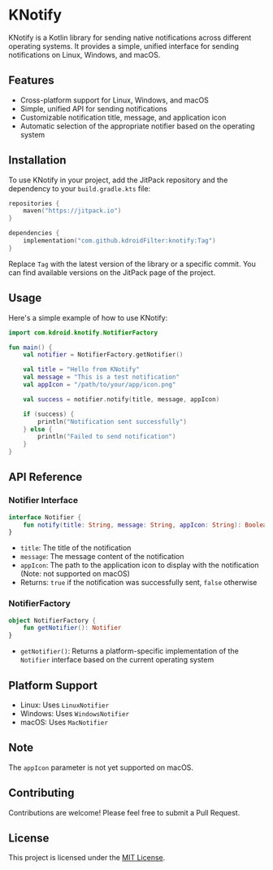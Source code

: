 # KNotify

KNotify is a Kotlin library for sending native notifications across different operating systems. It provides a simple, unified interface for sending notifications on Linux, Windows, and macOS.

## Features

- Cross-platform support for Linux, Windows, and macOS
- Simple, unified API for sending notifications
- Customizable notification title, message, and application icon
- Automatic selection of the appropriate notifier based on the operating system

## Installation

To use KNotify in your project, add the JitPack repository and the dependency to your `build.gradle.kts` file:

```kotlin
repositories {
    maven("https://jitpack.io")
}

dependencies {
    implementation("com.github.kdroidFilter:knotify:Tag")
}
```

Replace `Tag` with the latest version of the library or a specific commit. You can find available versions on the JitPack page of the project.

## Usage

Here's a simple example of how to use KNotify:

```kotlin
import com.kdroid.knotify.NotifierFactory

fun main() {
    val notifier = NotifierFactory.getNotifier()

    val title = "Hello from KNotify"
    val message = "This is a test notification"
    val appIcon = "/path/to/your/app/icon.png"

    val success = notifier.notify(title, message, appIcon)

    if (success) {
        println("Notification sent successfully")
    } else {
        println("Failed to send notification")
    }
}
```

## API Reference

### Notifier Interface

```kotlin
interface Notifier {
    fun notify(title: String, message: String, appIcon: String): Boolean
}
```

- `title`: The title of the notification
- `message`: The message content of the notification
- `appIcon`: The path to the application icon to display with the notification (Note: not supported on macOS)
- Returns: `true` if the notification was successfully sent, `false` otherwise

### NotifierFactory

```kotlin
object NotifierFactory {
    fun getNotifier(): Notifier
}
```

- `getNotifier()`: Returns a platform-specific implementation of the `Notifier` interface based on the current operating system

## Platform Support

- Linux: Uses `LinuxNotifier`
- Windows: Uses `WindowsNotifier`
- macOS: Uses `MacNotifier`

## Note

The `appIcon` parameter is not yet supported on macOS.

## Contributing

Contributions are welcome! Please feel free to submit a Pull Request.

## License

This project is licensed under the [MIT License](LICENSE).